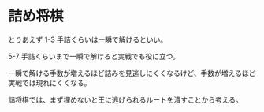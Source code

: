 # 詰め将棋

とりあえず 1-3 手詰くらいは一瞬で解けるといい。

5-7 手詰くらいまで一瞬で解けると実戦でも役に立つ。

一瞬で解ける手数が増えるほど詰みを見逃しにくくなるけど、手数が増えるほど実戦では現れにくくなる。

詰将棋では、まず埋めないと王に逃げられるルートを潰すことから考える。
